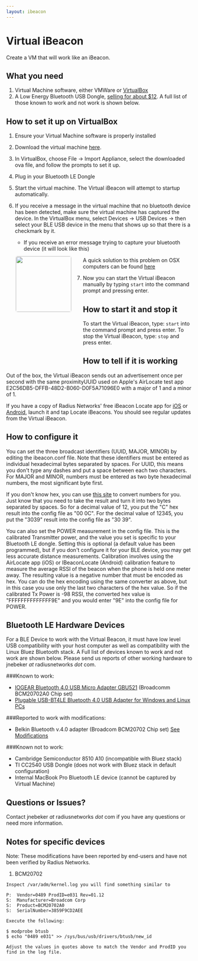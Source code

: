 ```yaml
---
layout: ibeacon
---
```


# Virtual iBeacon

Create a VM that will work like an iBeacon.

## What you need

1. Virtual Machine software, either VMWare or [VirtualBox](https://www.virtualbox.org/wiki/Downloads)
2. A Low Energy Bluetooth USB Dongle, [selling for about $12](http://www.amazon.com/dp/B007GFX0PY/ref=pe_385040_30332190_pe_175190_21431760_M3T1_ST1_dp_1).  A full list of those known to work and not work is shown below.

## How to set it up on VirtualBox

1. Ensure your Virtual Machine software is properly installed
2. Download the virtual machine [here](https://s3.amazonaws.com/s3.messageradius.com/Public/Virtual_iBeacon.ova).
3. In VirtualBox, choose File -> Import Appliance, select the downloaded ova file, and follow the prompts to set it up.
4. Plug in your Bluetooth LE Dongle
5. Start the virtual machine.  The Virtual iBeacon will attempt to startup automatically.
6. If you receive a message in the virtual machine that no bluetooth device has been detected,  make sure the virtual machine has captured the device.  In the VirtualBox menu, select Devices -> USB Devices -> then select your BLE USB device in the menu that shows up so that there is a checkmark by it.
     *  If you receive an error message trying to capture your bluetooth device (it will look like this)
      <img style="height: 150px; margin: 10px 30px 120px 0; border: 2px solid #f5f5f5; float:left; border-radius: 7px;" src='http://i.imgur.com/qzMirYi.png'>

     A quick solution to this problem on OSX computers can be found [here](https://www.virtualbox.org/ticket/2372#comment:12)


7. Now you can start the Virtual iBeacon manually by typing `start` into the command prompt and pressing enter.



## How to start it and stop it

To start the Virtual iBeacon, type: `start` into the command prompt and press enter.
To stop the Virtual iBeacon, type: `stop` and press enter.

## How to tell if it is working

Out of the box, the Virtual iBeacon sends out an advertisement once per second with the same proximityUUID used on Apple's AirLocate test app E2C56DB5-DFFB-48D2-B060-D0F5A71096E0 with a major of 1 and a minor of 1.

If you have a copy of Radius Networks' free iBeacon Locate app for [iOS](https://itunes.apple.com/us/app/ibeacon-locate/id738709014) or [Android](https://play.google.com/store/apps/details?id=com.radiusnetworks.ibeaconlocate&hl=en), launch it and tap Locate iBeacons.  You should see regular updates from the Virtual iBeacon.  
## How to configure it

You can set the three broadcast identifiers (UUID, MAJOR, MINOR) by editing the ibeacon.conf file.  Note that these identifiers must be entered as individual hexadecimal bytes separated by spaces.  For UUID, this means you don't type any dashes and put a space between each two characters.  For MAJOR and MINOR, numbers must be entered as two byte hexadecimal numbers, the most significant byte first.

If you don't know hex, you can use [this site](http://www.binaryhexconverter.com/decimal-to-hex-converter) to convert numbers for you.  Just know that you need to take the result and turn it into two bytes separated by spaces.  So for a decimal value of 12, you put the "C" hex result into the config file as "00 0C".  For the decimal value of 12345, you put the "3039" result into the config file as "30 39".

You can also set the POWER measurement in the config file.  This is the calibrated Transmitter power, and the value you set is specific to your Bluetooth LE dongle.  Setting this is optional (a default value has been programmed), but if you don't configure it for your BLE device, you may get less accurate distance measurements.  Calibration involves using the AirLocate app (iOS) or IBeaconLocate (Android) calibration feature to measure the average RSSI of the beacon when the phone is held one meter away.  The resulting value is a negative number that must be encoded as hex.  You can do the hex encoding using the same converter as above, but in this case you use only the last two characters of the hex value.  So if the calibrated Tx Power is -98 RSSI, the converted hex value is "FFFFFFFFFFFFFF9E" and you would enter "9E" into the config file for POWER.

## Bluetooth LE Hardware Devices

For a BLE Device to work with the Virtual Beacon, it must have low level USB compatibility with your host computer as well as compatibility with the Linux Bluez Bluetooth stack.  A Full list of devices known to work and not work are shown below.  Please send us reports of other working hardware to jnebeker _at_ radiusnetworks _dot_ com.

###Known to work:

* [IOGEAR Bluetooth 4.0 USB Micro Adapter GBU521](http://www.amazon.com/dp/B007GFX0PY/ref=pe_385040_30332190_pe_175190_21431760_M3T1_ST1_dp_1) (Broadcomm BCM20702A0 Chip set)
* [Plugable USB-BT4LE Bluetooth 4.0 USB Adapter for Windows and Linux PCs](http://plugable.com/products/usb-bt4le)

###Reported to work with modifications:
* Belkin Bluetooth v.4.0 adapter (Broadcom BCM20702 Chip set)  [See Modifications](#BCM20702)

###Known not to work:

* Cambridge Semiconductor 8510 A10 (incompatible with Bluez stack)
* TI CC2540 USB Dongle (does not work with Bluez stack in default configuration)
* Internal MacBook Pro Bluetooth LE device (cannot be captured by Virtual Machine)

## Questions or Issues?

Contact jnebeker _at_ radiusnetworks _dot_ com if you have any questions or need more information.


## Notes for specific devices

Note: These modifications have been reported by end-users and have not been verified by Radius Networks.

1. <a name='BCM20702'>BCM20702</a>

```
Inspect /var/adm/kernel.log you will find something similar to

P:  Vendor=0489 ProdID=e031 Rev=01.12
S:  Manufacturer=Broadcom Corp
S:  Product=BCM20702A0
S:  SerialNumber=3859F9CD2AEE

Execute the following:

$ modprobe btusb
$ echo "0489 e031" >> /sys/bus/usb/drivers/btusb/new_id
 
Adjust the values in quotes above to match the Vendor and ProdID you find in the log file.

```


